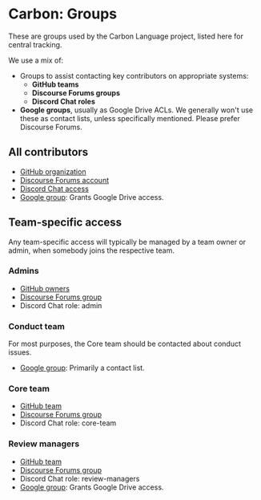 # Carbon: Groups

<!--
Part of the Carbon Language project, under the Apache License v2.0 with LLVM
Exceptions. See /LICENSE for license information.
SPDX-License-Identifier: Apache-2.0 WITH LLVM-exception
-->

These are groups used by the Carbon Language project, listed here for central
tracking.

We use a mix of:

- Groups to assist contacting key contributors on appropriate systems:
  - **GitHub teams**
  - **Discourse Forums groups**
  - **Discord Chat roles**
- **Google groups**, usually as Google Drive ACLs. We generally won't use these
  as contact lists, unless specifically mentioned. Please prefer Discourse
  Forums.

## All contributors

- [GitHub organization](https://github.com/orgs/carbon-language/people)
- [Discourse Forums account](https://forums.carbon-lang.dev)
- [Discord Chat access](https://discord.com/app)
- [Google group](https://groups.google.com/g/carbon-lang-contributors): Grants
  Google Drive access.

## Team-specific access

Any team-specific access will typically be managed by a team owner or admin,
when somebody joins the respective team.

### Admins

- [GitHub owners](https://github.com/orgs/carbon-language/people?query=role%3Aowner)
- [Discourse Forums group](https://forums.carbon-lang.dev/g/admins)
- Discord Chat role: admin

### Conduct team

For most purposes, the Core team should be contacted about conduct issues.

- [Google group](https://groups.google.com/g/carbon-lang-conduct-team):
  Primarily a contact list.

### Core team

- [GitHub team](https://github.com/orgs/carbon-language/teams/core-team)
- [Discourse Forums group](https://forums.carbon-lang.dev/g/core_team)
- Discord Chat role: core-team

### Review managers

- [GitHub team](https://github.com/orgs/carbon-language/teams/review-managers)
- [Discourse Forums group](https://forums.carbon-lang.dev/g/review_managers)
- Discord Chat role: review-managers
- [Google group](https://groups.google.com/g/carbon-lang-review-managers):
  Grants Google Drive access.
